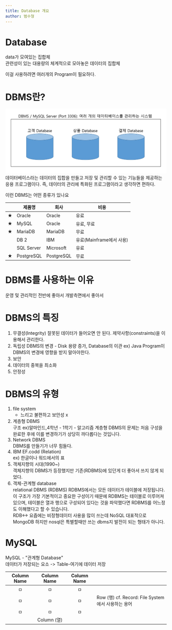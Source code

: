 ```yaml
---
title: Database 개요
author: 범수형
---
```


# Database
data가 모여있는 집합체  
관련성이 있는 대용량의 체계적으로 모아놓은 데이터의 집합체

이걸 사용하려면 여러개의 Program이 필요하다.

# DBMS란?
![Overview](Assets/overview.png)
데이터베이스라는 데이터의 집합을 만들고 저장 및 관리할 수 있는 기능들을 제공하는 응용 프로그램이다. 즉, 데이터의 관리에 특화된 프로그램이라고 생각하면 편하다.  

이런 DBMS는 어떤 종류가 있나요

|      |제품명    |회사      |비용                    |
|:----:|----------|----------|------------------------|
|★    |Oracle    |Oracle    |유료                    | 
|★    |MySQL     |Oracle    |유료, 무료              |  
|★    |MariaDB   |MariaDB   |무료                    |
|      |DB 2      |IBM       |유료(Mainframe에서 사용)| 
|      |SQL Server|Microsoft |유료                    |
|★    |PostgreSQL|PostgreSQL|무료                    | 

# DBMS를 사용하는 이유
운영 및 관리적인 전반에 좋아서
개발측면에서 좋아서

# DBMS의 특징
1. 무결성(Integrity)
잘못된 데이터가 들어오면 안 된다. 제약사항(constraints)을 이용해서 관리한다.
2. 독립성
DBMS의 변경 - Disk 용량 증가, Database의 이관
ex) Java Program이 DBMS의 변경에 영향을 받지 말아야한다.
3. 보안
4. 데이터의 중복을 최소화
5. 안정성

# DBMS의 유형
1. file system
   - 느리고 불편하고 보안성 x
2. 계층형 DBMS  
구조 ex)알마인드,4학년 - 1학기 - 알고리즘
계층형 DBMS의 문제는 처음 구성을 완료한 후에 이를 변경하기가 상당히 까다롭다는 것입니다.
3. Network DBMS   
DBMS를 만들기가 너무 힘들다.
4. IBM EF.codd (Relation)  
ex) 한글이나 워드에서의 표 
5. 객체지향의 시대(1990~)  
객체지향의 DBMS가 등장했지만 기존(RDBMS)에 있던게 더 좋아서 쓰지 않게 되었다.
6. 객체-관계형 database  
relational DBMS (RDBMS)
RDBMS에서는 모든 데이터가 테이블에 저장됩니다. 이 구조가 가장 기본적이고 중요한 구성이기 때문에 RDBMS는 테이블로 이루어져 있으며, 테이블은 열과 행으로 구성되어 있다는 것을 파악했다면 RDBMS를 어느정도 이해했다고 할 수 있습니다.  
RDB<-> 요즘에는 비정형데이터 사용을 많이 쓰는데 NoSQL 대표적으로 MongoDB
하지만 nosql은 특별할때만 쓰는 dbms지 발전이 되는 형태가 아니다.

# MySQL
MySQL - "관계형 Database"  
데이터가 저장되는 요소 -> Table-여기에 데이터 저장

|Column Name|Column Name|Column Name| |
|:---------:|:---------:|:---------:|-|
|ㅁ         |ㅁ         |ㅁ         | |
|ㅁ         |ㅁ         |ㅁ         |Row (행) cf. Record: File System에서 사용하는 용어|
|ㅁ         |ㅁ         |ㅁ         | |
|           |Column (열)|           | |